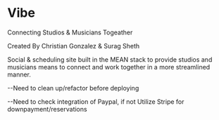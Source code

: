 # Vibe
Connecting Studios &amp; Musicians Togeather

Created By Christian Gonzalez  & Surag Sheth

Social & scheduling site built in the MEAN stack to provide studios and musicians means to connect and work together in a more streamlined manner.

--Need to clean up/refactor before deploying

--Need to check integration of Paypal, if not Utilize Stripe for downpayment/reservations
